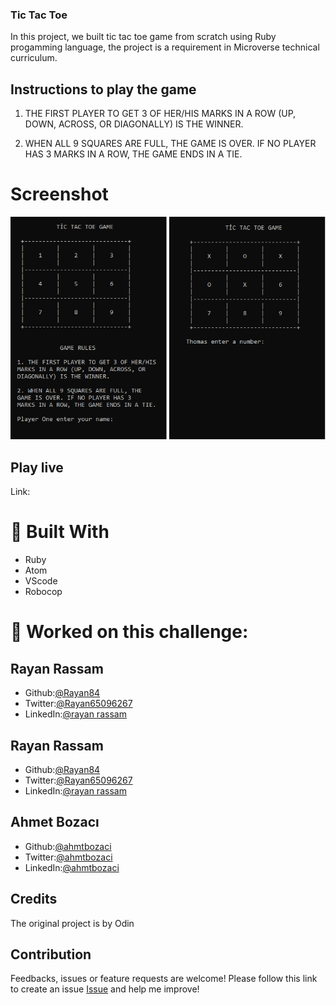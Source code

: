 ### Tic Tac Toe

In this project, we built tic tac toe game from scratch using Ruby progamming language, the project is a requirement in Microverse technical curriculum.

## Instructions to play the game

  1. THE FIRST PLAYER TO GET 3 OF HER/HIS
  MARKS IN A ROW (UP, DOWN, ACROSS, OR
  DIAGONALLY) IS THE WINNER.

  2. WHEN ALL 9 SQUARES ARE FULL, THE
  GAME IS OVER. IF NO PLAYER HAS 3
  MARKS IN A ROW, THE GAME ENDS IN A TIE.
  
  

# Screenshot
<img src='./screenshot.png'>

## Play live
Link:[](https://repl.it/@Rayan84/tic-tac-toe#.replit)

# :hammer: Built With

* Ruby
* Atom
* VScode
* Robocop

#  :bust_in_silhouette: Worked on this challenge:
## Rayan Rassam
* Github:[@Rayan84](https://github.com/Rayan84)
* Twitter:[@Rayan65096267](https://twitter.com/Rayan65096267)
* LinkedIn:[@rayan rassam](https://www.linkedin.com/in/rayan-rassam-18a0a426/)

## Rayan Rassam
* Github:[@Rayan84](https://github.com/Rayan84)
* Twitter:[@Rayan65096267](https://twitter.com/Rayan65096267)
* LinkedIn:[@rayan rassam](https://www.linkedin.com/in/rayan-rassam-18a0a426/)

## Ahmet Bozacı
* Github:[@ahmtbozaci](https://github.com/ahmetbozaci)
* Twitter:[@ahmtbozaci](https://twitter.com/ahmtbozaci)
* LinkedIn:[@ahmtbozaci](https://www.linkedin.com/in/ahmetbozaci/)

## Credits
The original project is by Odin[](https://www.theodinproject.com/courses/ruby-programming/lessons/bubble-sort)

## Contribution
Feedbacks, issues or feature requests are welcome!
Please follow this link to create an issue [Issue](https://github.com/Rayan84/Bubble_sort/issues) and help me improve!
